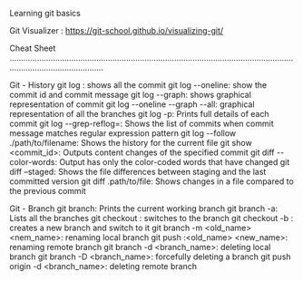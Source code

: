 Learning git basics

Git Visualizer : https://git-school.github.io/visualizing-git/


Cheat Sheet
.....................................................................................................................................................................

Git - History
    git log : shows all the commit
    git log --oneline: show the commit id and commit message
    git log --graph: shows graphical representation of commit
    git log --oneline --graph --all: graphical representation of all the branches
    git log -p: Prints full details of each commit
    git log --grep-reflog=<pattern>: Shows the list of commits when commit message matches regular expression pattern
    git log --follow ./path/to/filename: Shows the history for the current file
    git show <commit_id>: Outputs content changes of the specified commit
    git diff --color-words: Output has only the color-coded words that have changed
    git diff –staged: Shows the file differences between staging and the last committed version
    git diff .path/to/file: Shows changes in a file compared to the previous commit

Git - Branch
    git branch: Prints the current working branch
    git branch -a: Lists all the branches
    git checkout <branch>: switches to the branch
    git checkout -b <branch>: creates a new branch and switch to it
    git branch -m <old_name> <nem_name>: renaming local branch
    git push :<old_name> <new_name>:  renaming remote branch
    git branch -d <branch_name>: deleting local branch
    git branch -D <branch_name>: forcefully deleting a branch
    git push origin -d <branch_name>: deleting remote branch
